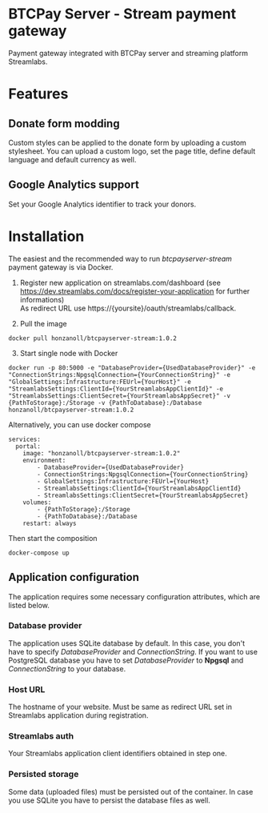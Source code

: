 # BTCPay Server - Stream payment gateway
Payment gateway integrated with BTCPay server and streaming platform Streamlabs.

# Features
## Donate form modding
Custom styles can be applied to the donate form by uploading a custom stylesheet. You can upload a custom logo, set the page title, define default language and default currency as well.

## Google Analytics support
Set your Google Analytics identifier to track your donors.

# Installation
The easiest and the recommended way to run *btcpayserver-stream* payment gateway is via Docker.

1. Register new application on streamlabs.com/dashboard (see https://dev.streamlabs.com/docs/register-your-application for further informations) \
As redirect URL use https://{yoursite}/oauth/streamlabs/callback.

2. Pull the image
```
docker pull honzanoll/btcpayserver-stream:1.0.2
```
3. Start single node with Docker
```
docker run -p 80:5000 -e "DatabaseProvider={UsedDatabaseProvider}" -e "ConnectionStrings:NpgsqlConnection={YourConnectionString}" -e "GlobalSettings:Infrastructure:FEUrl={YourHost}" -e "StreamlabsSettings:ClientId={YourStreamlabsAppClientId}" -e "StreamlabsSettings:ClientSecret={YourStreamlabsAppSecret}" -v {PathToStorage}:/Storage -v {PathToDatabase}:/Database honzanoll/btcpayserver-stream:1.0.2
```

Alternatively, you can use docker compose
```
services:
  portal:
    image: "honzanoll/btcpayserver-stream:1.0.2"
    environment:
        - DatabaseProvider={UsedDatabaseProvider}
        - ConnectionStrings:NpgsqlConnection={YourConnectionString}
        - GlobalSettings:Infrastructure:FEUrl={YourHost}
        - StreamlabsSettings:ClientId={YourStreamlabsAppClientId}
        - StreamlabsSettings:ClientSecret={YourStreamlabsAppSecret}
    volumes:
        - {PathToStorage}:/Storage
        - {PathToDatabase}:/Database
    restart: always
```
Then start the composition
```
docker-compose up
```

## Application configuration
The application requires some necessary configuration attributes, which are listed below.

### **Database provider**
The application uses SQLite database by default. In this case, you don't have to specify *DatabaseProvider* and *ConnectionString*. If you want to use PostgreSQL database you have to set *DatabaseProvider* to **Npgsql** and *ConnectionString* to your database.

### **Host URL**
The hostname of your website. Must be same as redirect URL set in Streamlabs application during registration.

### **Streamlabs auth**
Your Streamlabs application client identifiers obtained in step one.

### **Persisted storage**
Some data (uploaded files) must be persisted out of the container. In case you use SQLite you have to persist the database files as well.
